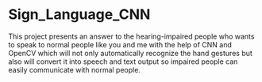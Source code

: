 # Sign_Language_CNN
This project presents an answer to the hearing-impaired people who wants to speak to normal people like you and me with the help of CNN and OpenCV which will not only automatically recognize the hand gestures but also will convert it into speech and text output so impaired people can easily communicate with normal people.
